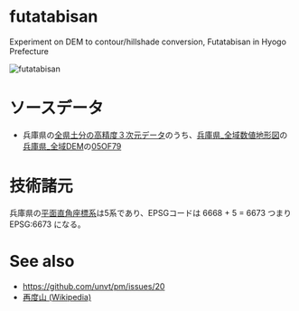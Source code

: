 # futatabisan
Experiment on DEM to contour/hillshade conversion, Futatabisan in Hyogo Prefecture

![futatabisan](https://optgeo.github.io/futatabisan/img/futatabisan.jpg)

# ソースデータ
- 兵庫県の[全県土分の高精度３次元データ](https://web.pref.hyogo.lg.jp/press/20200110_4566.html)のうち、[兵庫県_全域数値地形図](https://www.geospatial.jp/ckan/dataset/2010-2018-hyogo-geo-potal)の[兵庫県_全域DEM](https://www.geospatial.jp/ckan/dataset/2010-2018-hyogo-geo-dem)の[05OF79](https://www.geospatial.jp/ckan/dataset/148368e9-3312-48bf-96d0-0ec83fc0989e/resource/61441db9-2ddf-4fb1-b3fc-c56b927ca88c/download/05of79.zip)

# 技術諸元
兵庫県の[平面直角座標系](https://www.gsi.go.jp/sokuchikijun/jpc.html)は5系であり、EPSGコードは 6668 + 5 = 6673 つまり EPSG:6673 になる。

# See also
- https://github.com/unvt/pm/issues/20
- [再度山 (Wikipedia)](https://ja.wikipedia.org/wiki/%E5%86%8D%E5%BA%A6%E5%B1%B1)

